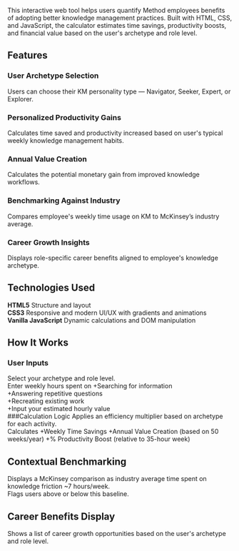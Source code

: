 This interactive web tool helps users quantify Method employees benefits of adopting better knowledge management practices. Built with HTML, CSS, and JavaScript, the calculator estimates time savings, productivity boosts, and financial value based on the user's archetype and role level.

## Features
### User Archetype Selection
Users can choose their KM personality type — Navigator, Seeker, Expert, or Explorer.
### Personalized Productivity Gains
Calculates time saved and productivity increased based on user's typical weekly knowledge management habits.
### Annual Value Creation
Calculates the potential monetary gain from improved knowledge workflows.
### Benchmarking Against Industry
Compares employee's weekly time usage on KM to McKinsey’s industry average.
### Career Growth Insights
Displays role-specific career benefits aligned to employee's knowledge archetype.
## Technologies Used
__HTML5__ Structure and layout<br>
__CSS3__ Responsive and modern UI/UX with gradients and animations<br>
__Vanilla JavaScript__ Dynamic calculations and DOM manipulation<br>
## How It Works
### User Inputs <br>
Select your archetype and role level.<br>
Enter weekly hours spent on
+Searching for information<br>
+Answering repetitive questions<br>
+Recreating existing work<br>
+Input your estimated hourly value<br>
###Calculation Logic
Applies an efficiency multiplier based on archetype for each activity.<br>
Calculates
+Weekly Time Savings
+Annual Value Creation (based on 50 weeks/year)
+% Productivity Boost (relative to 35-hour week)
## Contextual Benchmarking
Displays a McKinsey comparison as industry average time spent on knowledge friction  ~7 hours/week.<br>
Flags users above or below this baseline.<br>
## Career Benefits Display
Shows a list of career growth opportunities based on the user's archetype and role level.


